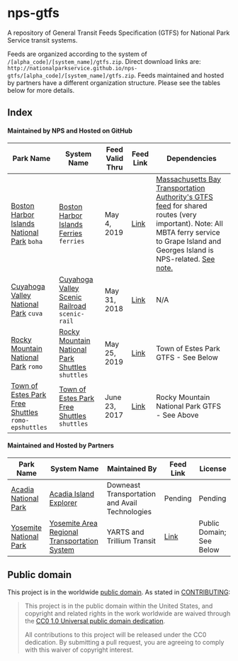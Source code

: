 # nps-gtfs

A repository of General Transit Feeds Specification (GTFS) for National Park Service transit systems.

Feeds are organized according to the system of `/[alpha_code]/[system_name]/gtfs.zip`. Direct download links are: `http://nationalparkservice.github.io/nps-gtfs/[alpha_code]/[system_name]/gtfs.zip`. Feeds maintained and hosted by partners have a different organization structure. Please see the tables below for more details.

## Index

#### Maintained by NPS and Hosted on GitHub
Park Name | System Name | Feed Valid Thru | Feed Link | Dependencies
--------- | ----------- | --------------- | --------- | -----
[Boston Harbor Islands National Park](http://www.nps.gov/boha/index.htm "Boston Harbor Islands National Park") <code>boha</code> | [Boston Harbor Islands Ferries](http://www.bostonharborislands.org/ferryschedule "Boston Harbor Islands Ferries") <code>ferries</code> |  May 4, 2019 | [Link](http://nationalparkservice.github.io/nps-gtfs/boha/ferries/gtfs.zip "Link to BOHA Ferries GTFS") | [Massachusetts Bay Transportation Authority's GTFS feed](https://mbta.com/developers/gtfs "Massachusetts Bay Transportation Authority's GTFS feed") for shared routes (very important). Note: All MBTA ferry service to Grape Island and Georges Island is NPS-related. [See note.](https://github.com/nationalparkservice/nps-gtfs/blob/gh-pages/boha/ferries/IMPORTANT.txt "Note regarding adding MBTA trips to BOHA GTFS")
[Cuyahoga Valley National Park](http://www.nps.gov/cuva "Cuyahoga Valley National Park") <code>cuva</code> | [Cuyahoga Valley Scenic Railroad](http://www.cvsr.com/take-the-train/national-park-scenic/ "Cuyahoga Valley Scenic Railroad") <code>scenic-rail</code> | May 31, 2018 | [Link](http://nationalparkservice.github.io/nps-gtfs/cuva/scenic-rail/gtfs.zip "Link to CUVA Railroad GTFS") | N/A
[Rocky Mountain National Park](http://www.nps.gov/romo/index.htm "Rocky Mountain National Park") <code>romo</code> | [Rocky Mountain National Park Shuttles](http://www.nps.gov/romo/planyourvisit/shuttle_bus_route.htm "Rocky Mountain National Park Shuttles") <code>shuttles</code> | May 25, 2019 | [Link](http://nationalparkservice.github.io/nps-gtfs/romo/shuttles/gtfs.zip "Link to ROMO GTFS") | Town of Estes Park GTFS - See Below
[Town of Estes Park Free Shuttles](http://www.estes.org/shuttles "Town of Estes Park Free Shuttles") <code>romo-epshuttles</code> | [Town of Estes Park Free Shuttles](http://www.estes.org/shuttles "Town of Estes Park Free Shuttles") <code>shuttles</code> | June 23, 2017 | [Link](http://nationalparkservice.github.io/nps-gtfs/romo-epshuttles/shuttles/gtfs.zip "Link to Town of Estes Park GTFS") | Rocky Mountain National Park GTFS - See Above

#### Maintained and Hosted by Partners
Park Name | System Name | Maintained By | Feed Link | License
--------- | ----------- | ------------- | --------- | -----
[Acadia National Park](http://www.nps.gov/acad "Acadia National Park") | [Acadia Island Explorer](http://www.exploreacadia.com/ "Acadia Island Explorer") | Downeast Transportation and Avail Technologies | Pending | Pending
[Yosemite National Park](http://www.nps.gov/yose "Yosemite National Park") | [Yosemite Area Regional Transportation System](http://www.yarts.com "Yosemite Area Regional Transportation System") | YARTS and Trillium Transit | [Link](http://data.trilliumtransit.com/gtfs/yosemite-ca-us/yosemite-ca-us.zip "Link to YARTS GTFS") | Public Domain; See Below


## Public domain

This project is in the worldwide [public domain](LICENSE.md). As stated in [CONTRIBUTING](CONTRIBUTING.md):

> This project is in the public domain within the United States, and copyright and related rights in the work worldwide are waived through the [CC0 1.0 Universal public domain dedication](https://creativecommons.org/publicdomain/zero/1.0/).
>
> All contributions to this project will be released under the CC0 dedication. By submitting a pull request, you are agreeing to comply with this waiver of copyright interest.
